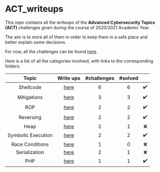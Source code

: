 # ACT_writeups
This repo contains all the writeups of the **Advanced Cybersecurity Topics (ACT)** challenges given during the course of 2020/2021 Academic Year.

The aim is to store all of them in order to keep them in a safe place and better explain some decisions.

For now, all the challenges can be found [here](https://training.jinblack.it/challenges).

Here is a list of all the categories involved, with links to the corresponding folders:

|Topic|Write ups|#challenges|#solved| |
|:---:|:-------:|:---------:|:-----:|:-:|
|Shellcode|[here](https://github.com/gregalletti/ACT_writeups/tree/main/shellcode)|6|6 |:heavy_check_mark:|
|Mitigations|[here](https://github.com/gregalletti/ACT_writeups/tree/main/mitigations)|3|3 |:heavy_check_mark:|
|ROP|[here](https://github.com/gregalletti/ACT_writeups/tree/main/rop)|2|2 |:heavy_check_mark:|
|Reversing|[here](https://github.com/gregalletti/ACT_writeups/tree/main/reversing)|2|2 |:heavy_check_mark:|
|Heap|[here](https://github.com/gregalletti/ACT_writeups/tree/main/heap)|2|1 |:x:|
|Symbolic Execution|[here](https://github.com/gregalletti/ACT_writeups/tree/main/symbolic)|2|2 |:heavy_check_mark:|
|Race Conditions|[here](https://github.com/gregalletti/ACT_writeups/tree/main/race)|1|0 |:x:|
|Serialization|[here](https://github.com/gregalletti/ACT_writeups/tree/main/serialization)|2|1 |:x:|
|PHP|[here](https://github.com/gregalletti/ACT_writeups/tree/main/php)|1|1 |:heavy_check_mark:|

